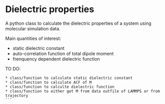 # Dielectric properties

A python class to calculate the dielectric properties of a system using molecular simulation data.

Main quantities of interest:
* static dielectric constant
* auto-correlation function of total dipole moment
* frenquency dependent dielectric function

TO DO:
````
* class/function to calculate static dielectric constant
* class/function to calculate ACF of M
* class/function to calculte dielectric function
* class/function to either get M from data outfile of LAMMPS or from trajectory
```
